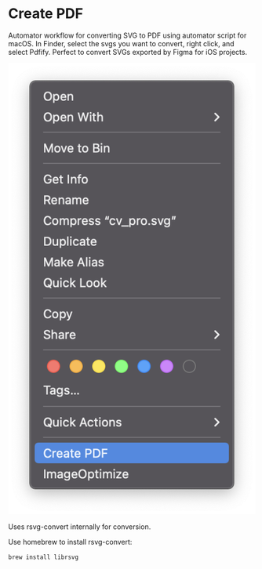 # Create PDF
Automator workflow for converting SVG to PDF using automator script for macOS.
In Finder, select the svgs you want to convert, right click, and select Pdfify.
Perfect to convert SVGs exported by Figma for iOS projects.

<img src="Screenshot.png?raw=true" alt="screenshot"/>

Uses rsvg-convert internally for conversion.

Use homebrew to install rsvg-convert:

```
brew install librsvg
```

